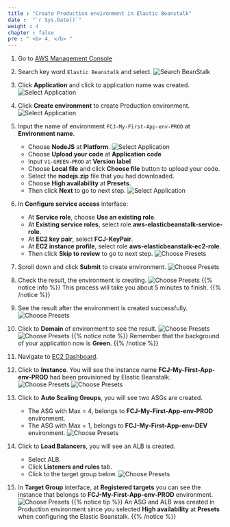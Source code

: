 ```yaml
---
title : "Create Production environment in Elastic Beanstalk"
date :  "`r Sys.Date()`" 
weight : 4 
chapter : false
pre : " <b> 4. </b> "
---
```


1. Go to [AWS Management Console](https://aws.amazon.com/vi/console/)

2. Search key word ```Elastic Beanstalk``` and select.
    ![Search BeanStalk](../images/4.createprodenv/4.1selectbeanstalk.png?width=80pc)

3. Click **Application** and click to application name was created.
    ![Select Application](../images/4.createprodenv/4.2selectapplication.png?width=80pc)

4. Click **Create environment** to create Production environment.
    ![Select Application](../images/4.createprodenv/4.3createenv.png?width=80pc)

5. Input the name of environment ```FCJ-My-First-App-env-PROD``` at **Environment name**.
    - Choose **NodeJS** at **Platform**.
    ![Select Application](../images/4.createprodenv/4.4selectplatform.png?width=80pc)
    - Choose **Upload your code** at **Application code**
    - Input ```V1-GREEN-PROD``` at **Version label**
    - Choose **Local file** and click **Choose file** button to upload your code.
    - Select the **nodejs.zip** file that you had downloaded.
    - Choose **High availability** at **Presets**.
    - Then click **Next** to go to next step. 
    ![Select Application](../images/4.createprodenv/4.5uploadfile.png?width=80pc)
6. In **Configure service access** interface:
    - At **Service role**, choose **Use an existing role**.
    - At **Existing service roles**, select role **aws-elasticbeanstalk-service-role**.
    - At **EC2 key pair**, select **FCJ-KeyPair**.
    - At **EC2 instance profile**, select role **aws-elasticbeanstalk-ec2-role**.
    - Then click **Skip to review** to go to next step.
    ![Choose Presets](../images/4.createprodenv/4.6chooserole.png?width=80pc)
7. Scroll down and click **Submit** to create environment.
    ![Choose Presets](../images/4.createprodenv/4.7submit.png?width=80pc)

8. Check the result, the environment is creating.
    ![Choose Presets](../images/4.createprodenv/4.8creating.png?width=80pc)
{{% notice info %}}
This process will take you about 5 minutes to finish.
{{% /notice  %}}
9. See the result after the environment is created successfully.
    ![Choose Presets](../images/4.createprodenv/4.9created.png?width=80pc)

10. Click to **Domain** of environment to see the result.
    ![Choose Presets](../images/4.createprodenv/4.10domain.png?width=80pc)
    ![Choose Presets](../images/4.createprodenv/4.11result.png?width=80pc)
{{% notice note %}}
Remember that the background of your application now is **Green**.
{{% /notice  %}}

11. Navigate to [EC2 Dashboard](https://ap-southeast-1.console.aws.amazon.com/ec2/home?region=ap-southeast-1#Home:).
12. Click to **Instance**. You will see the instance name **FCJ-My-First-App-env-PROD** had been provisioned by Elastic Beanstalk.
    ![Choose Presets](../images/4.createprodenv/4.12ec2dashboard.png?width=80pc)
    ![Choose Presets](../images/4.createprodenv/4.13prodec2.png?width=80pc)

13. Click to **Auto Scaling Groups**, you will see two ASGs are created. 
    - The ASG with Max = 4, belongs to **FCJ-My-First-App-env-PROD** environment.
    - The ASG with Max = 1, belongs to **FCJ-My-First-App-env-DEV** environment.
    ![Choose Presets](../images/4.createprodenv/4.14asg.png?width=80pc)

14. Click to **Load Balancers**, you will see an ALB is created.
    - Select ALB.
    - Click **Listeners and rules** tab.
    - Click to the target group below.
    ![Choose Presets](../images/4.createprodenv/4.15alb.png?width=80pc)

15. In **Target Group** interface, at **Registered targets** you can see the instance that belongs to **FCJ-My-First-App-env-PROD** environment.
    ![Choose Presets](../images/4.createprodenv/4.16targetgroup.png?width=80pc)
{{% notice tip %}}
An ASG and ALB was created in Production environment since you selected **High availability** at **Presets** when configuring the Elastic Beanstalk.
{{% /notice  %}}